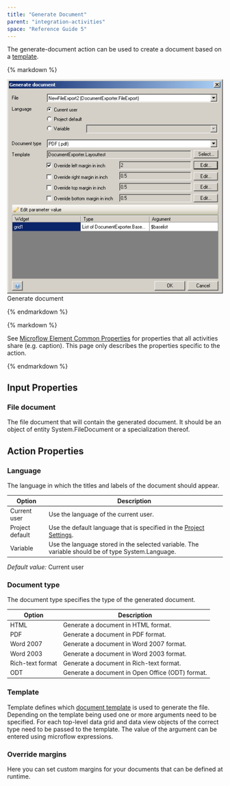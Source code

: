 ```yaml
---
title: "Generate Document"
parent: "integration-activities"
space: "Reference Guide 5"
---
```



The generate-document action can be used to create a document based on a [template](/refguide5/document-templates).

<div class="alert alert-info">{% markdown %}

![](attachments/819203/918200.png)
Generate document

{% endmarkdown %}</div><div class="alert alert-info">{% markdown %}

See [Microflow Element Common Properties](/refguide5/microflow-element-common-properties) for properties that all activities share (e.g. caption). This page only describes the properties specific to the action.

{% endmarkdown %}</div>

## Input Properties

### File document

The file document that will contain the generated document. It should be an object of entity System.FileDocument or a specialization thereof.

## Action Properties

### Language

The language in which the titles and labels of the document should appear.

Option          | Description
--------------- | -------------------------------------------------------------------------------------------------
Current user    | Use the language of the current user.
Project default | Use the default language that is specified in the [Project Settings](/refguide5/project-settings).
Variable        | Use the language stored in the selected variable. The variable should be of type System.Language.


_Default value:_ Current user

### Document type

The document type specifies the type of the generated document.

Option           | Description
---------------- | ------------------------------------------------
HTML             | Generate a document in HTML format.
PDF              | Generate a document in PDF format.
Word 2007        | Generate a document in Word 2007 format.
Word 2003        | Generate a document in Word 2003 format.
Rich-text format | Generate a document in Rich-text format.
ODT              | Generate a document in Open Office (ODT) format.


### Template

Template defines which [document template](/refguide5/document-templates) is used to generate the file. Depending on the template being used one or more arguments need to be specified. For each top-level data grid and data view objects of the correct type need to be passed to the template. The value of the argument can be entered using microflow expressions.

### Override margins

Here you can set custom margins for your documents that can be defined at runtime.

